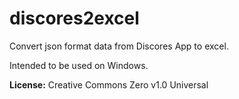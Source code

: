 # discores2excel
Convert json format data from Discores App to excel.

Intended to be used on Windows.

**License:** Creative Commons Zero v1.0 Universal
